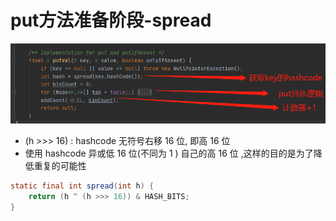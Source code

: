 # put方法准备阶段-spread

![image-20200912215807512](../../../assets/image-20200912215807512.png)

- (h >>> 16) :  hashcode 无符号右移 16 位, 即高 16 位
- 使用 hashcode 异或低 16 位(不同为 1 ) 自己的高 16 位 ,这样的目的是为了降低重复的可能性

```java
static final int spread(int h) {
	return (h ^ (h >>> 16)) & HASH_BITS;
}
```

